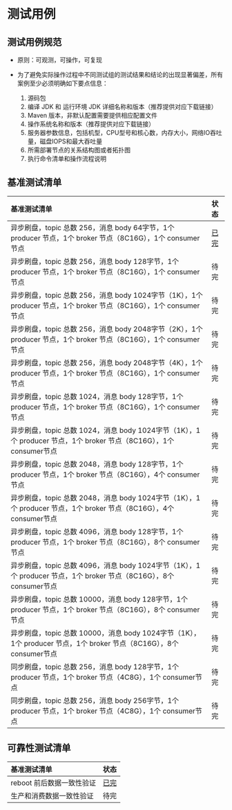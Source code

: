 # 测试用例

## 测试用例规范
* 原则：可观测，可操作，可复现

* 为了避免实际操作过程中不同测试组的测试结果和结论的出现显著偏差，所有案例至少必须明确如下要点信息：
  1. 源码包
  2. 编译 JDK 和 运行环境 JDK 详细名称和版本（推荐提供对应下载链接）
  3. Maven 版本，非默认配置需要提供相应配置文件
  4. 操作系统名称和版本（推荐提供对应下载链接）
  5. 服务器参数信息，包括机型，CPU型号和核心数，内存大小，网络IO吞吐量，磁盘IOPS和最大吞吐量
  6. 所需部署节点的关系结构图或者拓扑图
  7. 执行命令清单和操作流程说明


## 基准测试清单
| 基准测试清单                                                 | 状态                                                         |
| :----------------------------------------------------------- | :----------------------------------------------------------- |
| 异步刷盘，topic 总数 256，消息 body 64字节，1个 producer 节点，1个 broker 节点（8C16G），1个 consumer节点 | [已完](https://github.com/guochaosheng/FastMiniMQ/tree/master/docs/test/benchmark/testcase_async_topic_256_body_64_8c16gx1.md) |
| 异步刷盘，topic 总数 256，消息 body 128字节，1个 producer 节点，1个 broker 节点（8C16G），1个 consumer节点 | 待完                                                         |
| 异步刷盘，topic 总数 256，消息 body 1024字节（1K），1个 producer 节点，1个 broker 节点（8C16G），1个 consumer节点 | 待完                                                         |
| 异步刷盘，topic 总数 256，消息 body 2048字节（2K），1个 producer 节点，1个 broker 节点（8C16G），1个 consumer节点 | 待完                                                         |
| 异步刷盘，topic 总数 256，消息 body 2048字节（4K），1个 producer 节点，1个 broker 节点（8C16G），1个 consumer节点 | 待完                                                         |
| 异步刷盘，topic 总数 1024，消息 body 128字节，1个 producer 节点，1个 broker 节点（8C16G），1个 consumer节点 | 待完                                                         |
| 异步刷盘，topic 总数 1024，消息 body 1024字节（1K），1个 producer 节点，1个 broker 节点（8C16G），1个 consumer节点 | 待完                                                         |
| 异步刷盘，topic 总数 2048，消息 body 128字节，1个 producer 节点，1个 broker 节点（8C16G），4个 consumer节点 | 待完                                                         |
| 异步刷盘，topic 总数 2048，消息 body 1024字节（1K），1个 producer 节点，1个 broker 节点（8C16G），4个 consumer节点 | 待完                                                         |
| 异步刷盘，topic 总数 4096，消息 body 128字节，1个 producer 节点，1个 broker 节点（8C16G），8个 consumer节点 | 待完                                                         |
| 异步刷盘，topic 总数 4096，消息 body 1024字节（1K），1个 producer 节点，1个 broker 节点（8C16G），8个 consumer节点 | 待完                                                         |
| 异步刷盘，topic 总数 10000，消息 body 128字节，1个 producer 节点，1个 broker 节点（8C16G），8个 consumer节点 | 待完                                                         |
| 异步刷盘，topic 总数 10000，消息 body 1024字节（1K），1个 producer 节点，1个 broker 节点（8C16G），8个 consumer节点 | 待完                                                         |
| 同步刷盘，topic 总数 256，消息 body 128字节，1个 producer 节点，1个 broker 节点（4C8G），1个 consumer节点 | 待完                                                         |
| 同步刷盘，topic 总数 256，消息 body 256字节，1个 producer 节点，1个 broker 节点（4C8G），1个 consumer节点 | 待完                                                         |

## 可靠性测试清单
| 基准测试清单              | 状态                                                         |
| :------------------------ | :----------------------------------------------------------- |
| reboot 前后数据一致性验证 | [已完](https://github.com/guochaosheng/FastMiniMQ/tree/master/docs/test/reliability/testcase_reboot.md) |
| 生产和消费数据一致性验证  | 待完                                                         |
